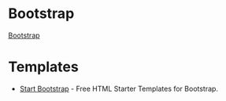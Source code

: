 # Bootstrap

[Bootstrap](http://getbootstrap.com/)

# Templates
* [Start Bootstrap](http://startbootstrap.com/) - Free HTML Starter Templates for Bootstrap.
